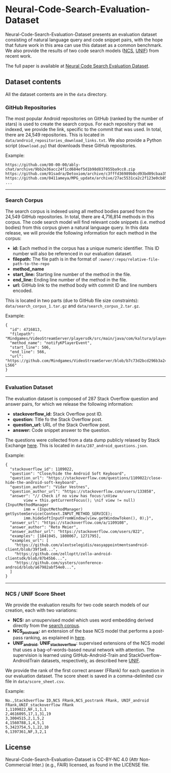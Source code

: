 # Neural-Code-Search-Evaluation-Dataset

Neural-Code-Search-Evaluation-Dataset presents an evaluation dataset consisting of natural language query and code snippet pairs, with the hope that future work in this area can use this dataset as a common benchmark. We also provide the results of two code search models ([NCS](https://dl.acm.org/citation.cfm?id=3211353), [UNIF](https://arxiv.org/abs/1905.03813)) from recent work. 

The full paper is available at [Neural Code Search Evaluation Dataset](https://arxiv.org/abs/1908.09804).

## Dataset contents

All the dataset contents are in the `data` directory. 

### GitHub Repositories
The most popular Android repositories on GitHub (ranked by the number of stars) is used to create the search corpus. For each repository that we indexed, we provide the link, specific to the commit that was used. In total, there are 24,549 repositories. This is located in `data/android_repositories_download_links.txt`. We also provide a Python script (`download.py`) that downloads these GitHub repositories. 

Example: 

    https://github.com/00-00-00/ably-chat/archive/9bb2e36acc24f1cd684ef5d1b98d837055ba9cc8.zip
    https://github.com/01sadra/Detoxiom/archive/c3fffd36989b0cd93bd09cbaa35123b9d605f989.zip
    https://github.com/0411ameya/MPG_update/archive/27ac5531ca2c2f123e0cb854ebcb4d0441e2bc98.zip
    ...

---
### Search Corpus
The search corpus is indexed using all method bodies parsed from the 24,549 GitHub repositories. In total, there are 4,716,814
methods in this corpus. The code search model will find relevant code snippets (i.e. method bodies) from this corpus given a natural language query. In this data release, we will provide the following information for each method in the corpus:

* **id:** Each method in the corpus has a unique numeric identifier. This ID number will also be referenced in our evaluation
dataset.
* **filepath:** The file path is in the format of `:owner/:repo/relative-file-path-to-the-repo`
* **method_name**
* **start_line:** Starting line number of the method in the file.
* **end_line:** Ending line number of the method in the file.
* **url:** GitHub link to the method body with commit ID and line numbers encoded.

This is located in two parts (due to GitHub file size constraints): `data/search_corpus_1.tar.gz` and `data/search_corpus_2.tar.gz`.

Example: 
```
{
  "id": 4716813,
  "filepath": "Mindgames/VideoStreamServer/playersdk/src/main/java/com/kaltura/playersdk/PlayerViewController.java",
  "method_name": "notifyKPlayerEvent",
  "start_line": 506,
  "end_line": 566,
  "url":  "https://github.com/Mindgames/VideoStreamServer/blob/b7c73d2bcd296b3a24f83cf67d6a5998c7a1af6b/playersdk/src/main/java/com/kaltura/playersdk/PlayerViewController.java\#L506-L566"
}
```
---
### Evaluation Dataset
The evaluation dataset is composed of 287 Stack Overflow question and answer pairs, for which we release the following information: 
* **stackoverflow_id:** Stack Overflow post ID.
* **question:** Title fo the Stack Overflow post.
* **question_url:** URL of the Stack Overflow post.
* **answer:** Code snippet answer to the question.

The questions were collected from a data dump publicly relased by Stack Exchange [here](https://archive.org/details/stackexchange). This is located in `data/287_android_questions.json`.

Example:
```
{
  "stackoverflow_id": 1109022,
  "question": "Close/hide the Android Soft Keyboard",
  "question_url": "https://stackoverflow.com/questions/1109022/close-hide-the-android-soft-keyboard",
  "question_author": "Vidar Vestnes",
  "question_author_url": "https://stackoverflow.com/users/133858",
  "answer": "// Check if no view has focus:\nView 
        view = this.getCurrentFocus(); \nif view != null) {InputMethodManager 
        imm = (InputMethodManager) getSystemService(Context.INPUT_METHOD_SERVICE);       
        imm.hideSoftInputFromWindow(view.getWindowToken(), 0);}",
  "answer_url": "https://stackoverflow.com/a/1109108",
  "answer_author": "Reto Meier",
  "answer_author_url": "https://stackoverflow.com/users/822",
  "examples": [1841045, 1800067, 1271795],
  "examples_url": [
    "https://github.com/alextselegidis/easyappointmentsandroid-client/blob/39f1e8...",
    "https://github.com/zelloptt/zello-android-clientsdk/blob/87b45b6...",
    "https://github.com/systers/conference-android/blob/a67982abf54e0...",
  ]
}
```
---
### NCS / UNIF Score Sheet
We provide the evaluation results for two code search models of our creation, each with two variations:
* **NCS:** an unsupervised model which uses word embedding derived directly from the [search corpus](https://dl.acm.org/citation.cfm?id=3211353).
* **NCS<sub>postrank</sub>:** an extension of the base NCS model that performs a post-pass ranking, as explained in [here](https://dl.acm.org/citation.cfm?id=3211353).
* **UNIF<sub>android</sub>**, **UNIF<sub>stackoverflow</sub>**: supervised extensions of the NCS model that uses a bag-of-words-based neural network with attention. The supervision is learned using GitHub-Android-Train and StackOverflow-AndroidTrain datasets, respectively, as described here [UNIF](https://arxiv.org/abs/1905.03813).

We provide the rank of the first correct answer (FRank) for each question in our evaluation dataset. The score sheet is
saved in a comma-delimited csv file in `data/score_sheet.csv`.

Example: 
```
No.,StackOverflow ID,NCS FRank,NCS_postrank FRank, UNIF_android FRank,UNIF_stackoverflow FRank
1,1109022,NF,1,1,1
2,4616095,17,1,31,19
3,3004515,2,1,5,2
4,1560788,1,4,5,1
5,3423754,5,1,22,10
6,1397361,NF,3,2,1
```

## License
Neural-Code-Search-Evaluation-Dataset is CC-BY-NC 4.0 (Attr Non-Commercial Inter.) (e.g., FAIR) licensed, as found in the LICENSE file.
